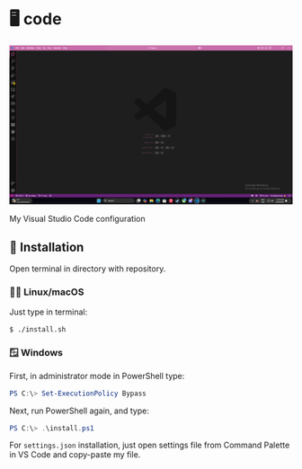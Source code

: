 # 🖥️ code

![Screenshot of my VS Code instance](screenshot.png)

My Visual Studio Code configuration

## 💾 Installation

Open terminal in directory with repository.

### 🐧🍎 Linux/macOS

Just type in terminal:

```sh
$ ./install.sh
```

### 🪟 Windows

First, in administrator mode in PowerShell type:

```powershell
PS C:\> Set-ExecutionPolicy Bypass
```

Next, run PowerShell again, and type:

```powershell
PS C:\> .\install.ps1
```

For `settings.json` installation, just open settings file from Command Palette in VS Code and copy-paste my file. 
